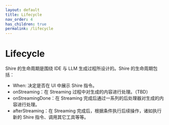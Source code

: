 ```yaml
---
layout: default
title: Lifecycle
nav_order: 4
has_children: true
permalink: /lifecycle
---
```


# Lifecycle

Shire 的生命周期是围绕 IDE 与 LLM 生成过程所设计的。Shire 的生命周期包括：

- When: 决定是否在 UI 中展示 Shire 指令。
- onStreaming：在 Streaming 过程中对生成的内容进行处理。（TBD）
- onStreamingDone：在 Streaming 完成后通过一系列的后处理器对生成的内容进行处理。
- afterStreaming：在 Streaming 完成后，根据条件执行后续操作，诸如执行新的 Shire 指令、调用其它工具等等。
